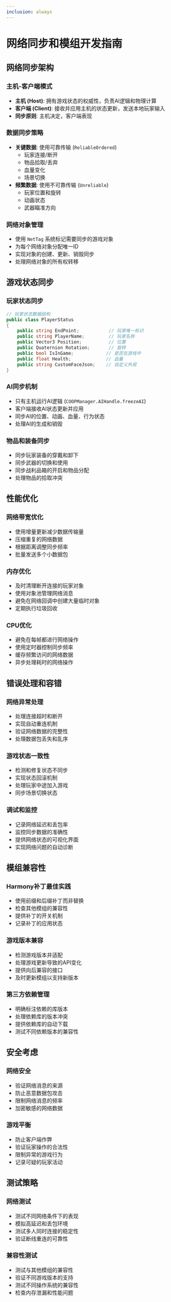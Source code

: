 ```yaml
---
inclusion: always
---
```


# 网络同步和模组开发指南

## 网络同步架构

### 主机-客户端模式
- **主机 (Host)**: 拥有游戏状态的权威性，负责AI逻辑和物理计算
- **客户端 (Client)**: 接收并应用主机的状态更新，发送本地玩家输入
- **同步原则**: 主机决定，客户端表现

### 数据同步策略
- **关键数据**: 使用可靠传输 (`ReliableOrdered`)
  - 玩家连接/断开
  - 物品拾取/丢弃
  - 血量变化
  - 场景切换
- **频繁数据**: 使用不可靠传输 (`Unreliable`)
  - 玩家位置和旋转
  - 动画状态
  - 武器瞄准方向

### 网络对象管理
- 使用 `NetTag` 系统标记需要同步的游戏对象
- 为每个网络对象分配唯一ID
- 实现对象的创建、更新、销毁同步
- 处理网络对象的所有权转移

## 游戏状态同步

### 玩家状态同步
```csharp
// 玩家状态数据结构
public class PlayerStatus
{
    public string EndPoint;           // 玩家唯一标识
    public string PlayerName;         // 玩家名称
    public Vector3 Position;          // 位置
    public Quaternion Rotation;       // 旋转
    public bool IsInGame;            // 是否在游戏中
    public float Health;             // 血量
    public string CustomFaceJson;    // 自定义外观
}
```

### AI同步机制
- 只有主机运行AI逻辑 (`COOPManager.AIHandle.freezeAI`)
- 客户端接收AI状态更新并应用
- 同步AI的位置、动画、血量、行为状态
- 处理AI的生成和销毁

### 物品和装备同步
- 同步玩家装备的穿戴和卸下
- 同步武器的切换和使用
- 同步战利品箱的开启和物品分配
- 处理物品的拾取冲突

## 性能优化

### 网络带宽优化
- 使用增量更新减少数据传输量
- 压缩重复的网络数据
- 根据距离调整同步频率
- 批量发送多个小数据包

### 内存优化
- 及时清理断开连接的玩家对象
- 使用对象池管理网络消息
- 避免在网络回调中创建大量临时对象
- 定期执行垃圾回收

### CPU优化
- 避免在每帧都进行网络操作
- 使用定时器控制同步频率
- 缓存频繁访问的网络数据
- 异步处理耗时的网络操作

## 错误处理和容错

### 网络异常处理
- 处理连接超时和断开
- 实现自动重连机制
- 验证网络数据的完整性
- 处理数据包丢失和乱序

### 游戏状态一致性
- 检测和修复状态不同步
- 实现状态回滚机制
- 处理玩家中途加入游戏
- 同步场景切换状态

### 调试和监控
- 记录网络延迟和丢包率
- 监控同步数据的准确性
- 提供网络状态的可视化界面
- 实现网络问题的自动诊断

## 模组兼容性

### Harmony补丁最佳实践
- 使用前缀和后缀补丁而非替换
- 检查其他模组的兼容性
- 提供补丁的开关机制
- 记录补丁的应用状态

### 游戏版本兼容
- 检测游戏版本并适配
- 处理游戏更新导致的API变化
- 提供向后兼容的接口
- 及时更新模组以支持新版本

### 第三方依赖管理
- 明确标注依赖的库版本
- 处理依赖库的版本冲突
- 提供依赖库的自动下载
- 测试不同依赖版本的兼容性

## 安全考虑

### 网络安全
- 验证网络消息的来源
- 防止恶意数据包攻击
- 限制网络消息的频率
- 加密敏感的网络数据

### 游戏平衡
- 防止客户端作弊
- 验证玩家操作的合法性
- 限制异常的游戏行为
- 记录可疑的玩家活动

## 测试策略

### 网络测试
- 测试不同网络条件下的表现
- 模拟高延迟和丢包环境
- 测试多人同时连接的稳定性
- 验证断线重连的可靠性

### 兼容性测试
- 测试与其他模组的兼容性
- 验证不同游戏版本的支持
- 测试不同操作系统的兼容性
- 检查内存泄漏和性能问题